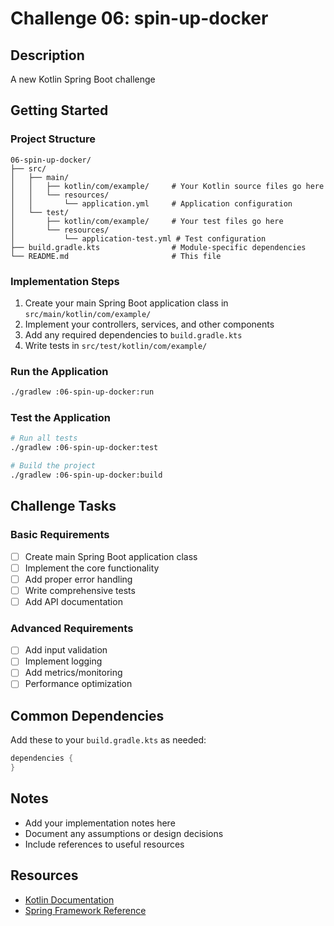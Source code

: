 # Challenge 06: spin-up-docker

## Description
A new Kotlin Spring Boot challenge

## Getting Started

### Project Structure
```
06-spin-up-docker/
├── src/
│   ├── main/
│   │   ├── kotlin/com/example/     # Your Kotlin source files go here
│   │   └── resources/
│   │       └── application.yml     # Application configuration
│   └── test/
│       ├── kotlin/com/example/     # Your test files go here
│       └── resources/
│           └── application-test.yml # Test configuration
├── build.gradle.kts                # Module-specific dependencies
└── README.md                       # This file
```

### Implementation Steps
1. Create your main Spring Boot application class in `src/main/kotlin/com/example/`
2. Implement your controllers, services, and other components
3. Add any required dependencies to `build.gradle.kts`
4. Write tests in `src/test/kotlin/com/example/`

### Run the Application
```bash
./gradlew :06-spin-up-docker:run
```

### Test the Application
```bash
# Run all tests
./gradlew :06-spin-up-docker:test

# Build the project
./gradlew :06-spin-up-docker:build
```

## Challenge Tasks

### Basic Requirements
- [ ] Create main Spring Boot application class
- [ ] Implement the core functionality
- [ ] Add proper error handling
- [ ] Write comprehensive tests
- [ ] Add API documentation

### Advanced Requirements
- [ ] Add input validation
- [ ] Implement logging
- [ ] Add metrics/monitoring
- [ ] Performance optimization

## Common Dependencies

Add these to your `build.gradle.kts` as needed:

```kotlin
dependencies {
}
```

## Notes
- Add your implementation notes here
- Document any assumptions or design decisions
- Include references to useful resources

## Resources
- [Kotlin Documentation](https://kotlinlang.org/docs/)
- [Spring Framework Reference](https://docs.spring.io/spring-framework/docs/current/reference/html/)
